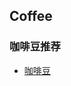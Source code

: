 ## Coffee

### 咖啡豆推荐

- [咖啡豆](https://glaze-phosphorus-a53.notion.site/45bd5106003c47f9bd24bb9a607e80c9?v=71242ee64f9b470781222c49b7039df0)

